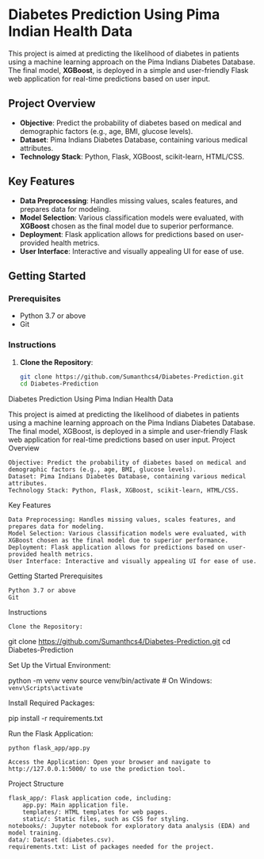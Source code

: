 # Diabetes Prediction Using Pima Indian Health Data

This project is aimed at predicting the likelihood of diabetes in patients using a machine learning approach on the Pima Indians Diabetes Database. The final model, **XGBoost**, is deployed in a simple and user-friendly Flask web application for real-time predictions based on user input.

## Project Overview

- **Objective**: Predict the probability of diabetes based on medical and demographic factors (e.g., age, BMI, glucose levels).
- **Dataset**: Pima Indians Diabetes Database, containing various medical attributes.
- **Technology Stack**: Python, Flask, XGBoost, scikit-learn, HTML/CSS.

## Key Features

- **Data Preprocessing**: Handles missing values, scales features, and prepares data for modeling.
- **Model Selection**: Various classification models were evaluated, with **XGBoost** chosen as the final model due to superior performance.
- **Deployment**: Flask application allows for predictions based on user-provided health metrics.
- **User Interface**: Interactive and visually appealing UI for ease of use.

## Getting Started

### Prerequisites

- Python 3.7 or above
- Git

### Instructions

1. **Clone the Repository**:
   ```bash
   git clone https://github.com/Sumanthcs4/Diabetes-Prediction.git
   cd Diabetes-Prediction
Diabetes Prediction Using Pima Indian Health Data

This project is aimed at predicting the likelihood of diabetes in patients using a machine learning approach on the Pima Indians Diabetes Database. The final model, XGBoost, is deployed in a simple and user-friendly Flask web application for real-time predictions based on user input.
Project Overview

    Objective: Predict the probability of diabetes based on medical and demographic factors (e.g., age, BMI, glucose levels).
    Dataset: Pima Indians Diabetes Database, containing various medical attributes.
    Technology Stack: Python, Flask, XGBoost, scikit-learn, HTML/CSS.

Key Features

    Data Preprocessing: Handles missing values, scales features, and prepares data for modeling.
    Model Selection: Various classification models were evaluated, with XGBoost chosen as the final model due to superior performance.
    Deployment: Flask application allows for predictions based on user-provided health metrics.
    User Interface: Interactive and visually appealing UI for ease of use.

Getting Started
Prerequisites

    Python 3.7 or above
    Git

Instructions

    Clone the Repository:

git clone https://github.com/Sumanthcs4/Diabetes-Prediction.git
cd Diabetes-Prediction

Set Up the Virtual Environment:

python -m venv venv
source venv/bin/activate  # On Windows: `venv\Scripts\activate`

Install Required Packages:

pip install -r requirements.txt

Run the Flask Application:

    python flask_app/app.py

    Access the Application: Open your browser and navigate to http://127.0.0.1:5000/ to use the prediction tool.

Project Structure

    flask_app/: Flask application code, including:
        app.py: Main application file.
        templates/: HTML templates for web pages.
        static/: Static files, such as CSS for styling.
    notebooks/: Jupyter notebook for exploratory data analysis (EDA) and model training.
    data/: Dataset (diabetes.csv).
    requirements.txt: List of packages needed for the project.
